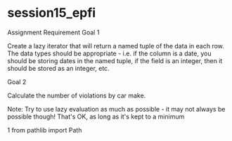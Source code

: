 # session15_epfi

Assignment Requirement
Goal 1

Create a lazy iterator that will return a named tuple of the data in each row. The data types should be appropriate - i.e. if the column is a date, you should be storing dates in the named tuple, if the field is an integer, then it should be stored as an integer, etc.

Goal 2

Calculate the number of violations by car make.

Note: Try to use lazy evaluation as much as possible - it may not always be possible though! That's OK, as long as it's kept to a minimum

1
from pathlib import Path
